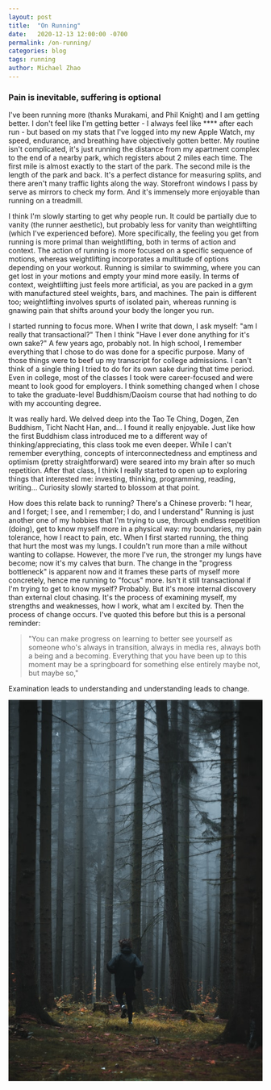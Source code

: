 ```yaml
---
layout: post
title:  "On Running"
date:   2020-12-13 12:00:00 -0700
permalink: /on-running/
categories: blog
tags: running
author: Michael Zhao
---
```

### Pain is inevitable, suffering is optional
I've been running more (thanks Murakami, and Phil Knight) and I am getting better. I don't feel like I'm getting better - I always feel like **** after each run - but based on my stats that I've logged into my new Apple Watch, my speed, endurance, and breathing have objectively gotten better. My routine isn't complicated, it's just running the distance from my apartment complex to the end of a nearby park, which registers about 2 miles each time. The first mile is almost exactly to the start of the park. The second mile is the length of the park and back. It's a perfect distance for measuring splits, and there aren't many traffic lights along the way. Storefront windows I pass by serve as mirrors to check my form. And it's immensely more enjoyable than running on a treadmill.

I think I'm slowly starting to get why people run. It could be partially due to vanity (the runner aesthetic), but probably less for vanity than weightlifting (which I've experienced before). More specifically, the feeling you get from running is more primal than weightlifting, both in terms of action and context. The action of running is more focused on a specific sequence of motions, whereas weightlifting incorporates a multitude of options depending on your workout. Running is similar to swimming, where you can get lost in your motions and empty your mind more easily. In terms of context, weightlifting just feels more artificial, as you are packed in a gym with manufactured steel weights, bars, and machines. The pain is different too; weightlifting involves spurts of isolated pain, whereas running is gnawing pain that shifts around your body the longer you run.

I started running to focus more. When I write that down, I ask myself: "am I really that transactional?" Then I think "Have I ever done anything for it's own sake?" A few years ago, probably not. In high school, I remember everything that I chose to do was done for a specific purpose. Many of those things were to beef up my transcript for college admissions. I can't think of a single thing I tried to do for its own sake during that time period. Even in college, most of the classes I took were career-focused and were meant to look good for employers. I think something changed when I chose to take the graduate-level Buddhism/Daoism course that had nothing to do with my accounting degree.

It was really hard. We delved deep into the Tao Te Ching, Dogen, Zen Buddhism, Ticht Nacht Han, and... I found it really enjoyable. Just like how the first Buddhism class introduced me to a different way of thinking/appreciating, this class took me even deeper. While I can't remember everything, concepts of interconnectedness and emptiness and optimism (pretty straightforward) were seared into my brain after so much repetition. After that class, I think I really started to open up to exploring things that interested me: investing, thinking, programming, reading, writing... Curiosity slowly started to blossom at that point.

How does this relate back to running? There's a Chinese proverb: "I hear, and I forget; I see, and I remember; I do, and I understand" Running is just another one of my hobbies that I'm trying to use, through endless repetition (doing), get to know myself more in a physical way: my boundaries, my pain tolerance, how I react to pain, etc. When I first started running, the thing that hurt the most was my lungs. I couldn't run more than a mile without wanting to collapse. However, the more I've run, the stronger my lungs have become; now it's my calves that burn. The change in the "progress bottleneck" is apparent now and it frames these parts of myself more concretely, hence me running to "focus" more. Isn't it still transactional if I'm trying to get to know myself? Probably. But it's more internal discovery than external clout chasing. It's the process of examining myself, my strengths and weaknesses, how I work, what am I excited by. Then the process of change occurs. I've quoted this before but this is a personal reminder:

>"You can make progress on learning to better see yourself as someone who's always in transition, always in media res, always both a being and a becoming. Everything that you have been up to this moment may be a springboard for something else entirely maybe not, but maybe so,"

Examination leads to understanding and understanding leads to change.

![image](/assets/images/running.jpg)